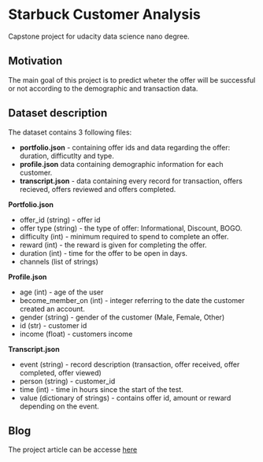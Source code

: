 # Starbuck Customer Analysis
Capstone project for udacity data science nano degree.
## Motivation
The main goal of this project is to predict wheter the offer will be successful or not according to the demographic and transaction data.
## Dataset description
The dataset contains 3 following files:  
- **portfolio.json** - containing offer ids and data regarding the offer: duration, difficutlty and type.
- **profile.json**  data containing demographic information for each customer.
- **transcript.json** - data containing every record for transaction, offers recieved, offers reviewed and offers completed.

**Portfolio.json**
- offer_id (string) - offer id
- offer type (string) - the type of offer: Informational, Discount, BOGO.
- difficulty (int) - minimum required to spend to complete an offer.
- reward (int) - the reward is given for completing the offer.
- duration (int) - time for the offer to be open in days.
- channels (list of strings)

**Profile.json**
- age (int) - age of the user
- become_member_on (int) - integer referring to the date the customer created an account.
- gender (string) - gender of the customer (Male, Female, Other)
- id (str) - customer id
- income (float) - customers income

**Transcript.json**
- event (string) - record description (transaction, offer received, offer completed, offer viewed)
- person (string) - customer_id
- time (int) - time in hours since the start of the test. 
- value (dictionary of strings) - contains offer id, amount or reward depending on the event.

## Blog
The project article can be accesse [here](https://medium.com/@mfuzail1991/starbucks-capstone-challenge-4b74427062f6)